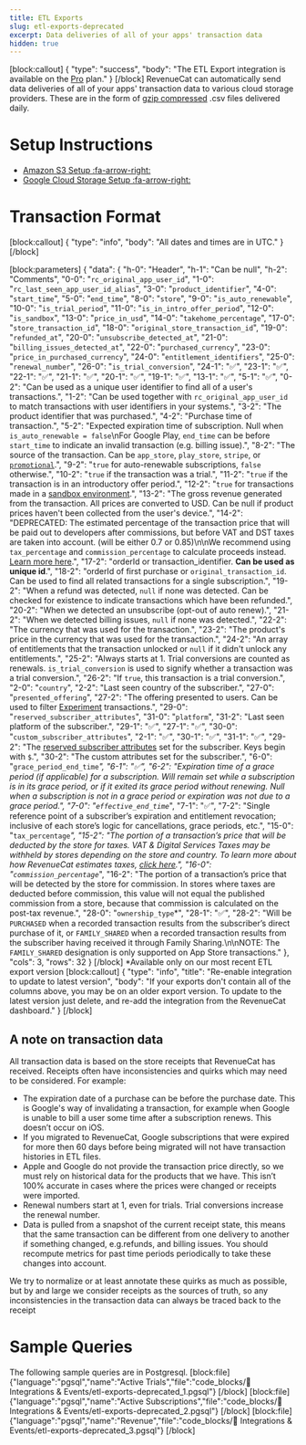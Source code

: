 ```yaml
---
title: ETL Exports
slug: etl-exports-deprecated
excerpt: Data deliveries of all of your apps' transaction data
hidden: true
---
```

[block:callout]
{
  "type": "success",
  "body": "The ETL Export integration is available on the [Pro](https://www.revenuecat.com/pricing) plan."
}
[/block]
RevenueCat can automatically send data deliveries of all of your apps' transaction data to various cloud storage providers. These are in the form of [gzip compressed](https://en.wikipedia.org/wiki/Gzip) .csv files delivered daily.

# Setup Instructions

* [Amazon S3 Setup :fa-arrow-right:](doc:etl-s3)
* [Google Cloud Storage Setup :fa-arrow-right:](doc:etl-gcp)

# Transaction Format
[block:callout]
{
  "type": "info",
  "body": "All dates and times are in UTC."
}
[/block]

[block:parameters]
{
  "data": {
    "h-0": "Header",
    "h-1": "Can be null",
    "h-2": "Comments",
    "0-0": "`rc_original_app_user_id`",
    "1-0": "`rc_last_seen_app_user_id_alias`",
    "3-0": "`product_identifier`",
    "4-0": "`start_time`",
    "5-0": "`end_time`",
    "8-0": "`store`",
    "9-0": "`is_auto_renewable`",
    "10-0": "`is_trial_period`",
    "11-0": "`is_in_intro_offer_period`",
    "12-0": "`is_sandbox`",
    "13-0": "`price_in_usd`",
    "14-0": "`takehome_percentage`",
    "17-0": "`store_transaction_id`",
    "18-0": "`original_store_transaction_id`",
    "19-0": "`refunded_at`",
    "20-0": "`unsubscribe_detected_at`",
    "21-0": "`billing_issues_detected_at`",
    "22-0": "`purchased_currency`",
    "23-0": "`price_in_purchased_currency`",
    "24-0": "`entitlement_identifiers`",
    "25-0": "`renewal_number`",
    "26-0": "`is_trial_conversion`",
    "24-1": "✅",
    "23-1": "✅",
    "22-1": "✅",
    "21-1": "✅",
    "20-1": "✅",
    "19-1": "✅",
    "13-1": "✅",
    "5-1": "✅",
    "0-2": "Can be used as a unique user identifier to find all of a user's transactions.",
    "1-2": "Can be used together with `rc_original_app_user_id` to match transactions with user identifiers in your systems.",
    "3-2": "The product identifier that was purchased.",
    "4-2": "Purchase time of transaction.",
    "5-2": "Expected expiration time of subscription. Null when `is_auto_renewable = false`\nFor Google Play, `end_time` can be before `start_time` to indicate an invalid transaction (e.g. billing issue).",
    "8-2": "The source of the transaction. Can be `app_store`, `play_store`, `stripe`, or [`promotional`](doc:promotionals).",
    "9-2": "`true` for auto-renewable subscriptions, `false` otherwise.",
    "10-2": "`true` if the transaction was a trial.",
    "11-2": "`true` if the transaction is in an introductory offer period.",
    "12-2": "`true` for transactions made in a [sandbox environment](doc:sandbox).",
    "13-2": "The gross revenue generated from the transaction. All prices are converted to USD. Can be null if product prices haven't been collected from the user's device.",
    "14-2": "DEPRECATED: The estimated percentage of the transaction price that will be paid out to developers after commissions, but before VAT and DST taxes are taken into account. (will be either 0.7 or 0.85)\n\nWe recommend using `tax_percentage` and `commission_percentage` to calculate proceeds instead. [Learn more here](https://www.revenuecat.com/docs/taxes-and-commissions).",
    "17-2": "orderId or transaction_identifier. **​Can be used as unique id**.",
    "18-2": "orderId of first purchase or `original_transaction_id`. Can be used to find all related transactions for a single subscription.",
    "19-2": "When a refund was detected, `null` if none was detected. Can be checked for existence to indicate transactions which have been refunded.",
    "20-2": "When we detected an unsubscribe (opt-out of auto renew).",
    "21-2": "When we detected billing issues, `null` if none was detected.",
    "22-2": "The currency that was used for the transaction.",
    "23-2": "The product's price in the currency that was used for the transaction.",
    "24-2": "An array of entitlements that the transaction unlocked or `null` if it didn't unlock any entitlements.",
    "25-2": "Always starts at 1. Trial conversions are counted as renewals. `is_trial_conversion` is used to signify whether a transaction was a trial conversion.",
    "26-2": "If `true`, this transaction is a trial conversion.",
    "2-0": "`country`",
    "2-2": "Last seen country of the subscriber.",
    "27-0": "`presented_offering`",
    "27-2": "The offering presented to users. Can be used to filter [Experiment](doc:experiments-overview) transactions.",
    "29-0": "`reserved_subscriber_attributes`",
    "31-0": "`platform`",
    "31-2": "Last seen platform of the subscriber.",
    "29-1": "✅",
    "27-1": "✅",
    "30-0": "`custom_subscriber_attributes`",
    "2-1": "✅",
    "30-1": "✅",
    "31-1": "✅",
    "29-2": "The [reserved subscriber attributes](doc:subscriber-attributes#reserved-attributes) set for the subscriber. Keys begin with `$`.",
    "30-2": "The custom attributes set for the subscriber.",
    "6-0": "`grace_period_end_time`*",
    "6-1": "✅",
    "6-2": "Expiration time of a grace period (if applicable) for a subscription. Will remain set while a subscription is in its grace period, or if it exited its grace period without renewing. Null when a subscription is not in a grace period or expiration was not due to a grace period.",
    "7-0": "`effective_end_time`*",
    "7-1": "✅",
    "7-2": "Single reference point of a subscriber’s expiration and entitlement revocation; inclusive of each store’s logic for cancellations, grace periods, etc.",
    "15-0": "`tax_percentage`*",
    "15-2": "The portion of a transaction’s price that will be deducted by the store for taxes. VAT & Digital Services Taxes may be withheld by stores depending on the store and country. To learn more about how RevenueCat estimates taxes, [click here](https://www.revenuecat.com/docs/taxes-and-commissions).",
    "16-0": "`commission_percentage`*",
    "16-2": "The portion of a transaction’s price that will be detected by the store for commission. In stores where taxes are deducted before commission, this value will not equal the published commission from a store, because that commission is calculated on the post-tax revenue.",
    "28-0": "`ownership_type`*",
    "28-1": "✅",
    "28-2": "Will be `PURCHASED` when a recorded transaction results from the subscriber’s direct purchase of it, or `FAMILY_SHARED` when a recorded transaction results from the subscriber having received it through Family Sharing.\n\nNOTE: The `FAMILY_SHARED` designation is only supported on App Store transactions."
  },
  "cols": 3,
  "rows": 32
}
[/block]
*Available only on our most recent ETL export version
[block:callout]
{
  "type": "info",
  "title": "Re-enable integration to update to latest version",
  "body": "If your exports don't contain all of the columns above, you may be on an older export version. To update to the latest version just delete, and re-add the integration from the RevenueCat dashboard."
}
[/block]
## A note on transaction data
All transaction data is based on the store receipts that RevenueCat has received. Receipts often have inconsistencies and quirks which may need to be considered. For example:
- The expiration date of a purchase can be before the purchase date. This is Google's way of invalidating a transaction, for example when Google is unable to bill a user some time after a subscription renews. This doesn’t occur on iOS.
- If you migrated to RevenueCat, Google subscriptions that were expired for more then 60 days before being migrated will not have transaction histories in ETL files.
- Apple and Google do not provide the transaction price directly, so we must rely on historical data for the products that we have. This isn’t 100% accurate in cases where the prices were changed or receipts were imported.
- Renewal numbers start at 1, even for trials. Trial conversions increase the renewal number.
- Data is pulled from a snapshot of the current receipt state, this means that the same transaction can be different from one delivery to another if something changed, e.g.refunds, and billing issues. You should recompute metrics for past time periods periodically to take these changes into account.

We try to normalize or at least annotate these quirks as much as possible, but by and large we consider receipts as the sources of truth, so any inconsistencies in the transaction data can always be traced back to the receipt

# Sample Queries

The following sample queries are in Postgresql.
[block:file]
{"language":"pgsql","name":"Active Trials","file":"code_blocks/🔌 Integrations & Events/etl-exports-deprecated_1.pgsql"}
[/block]
[block:file]
{"language":"pgsql","name":"Active Subscriptions","file":"code_blocks/🔌 Integrations & Events/etl-exports-deprecated_2.pgsql"}
[/block]
[block:file]
{"language":"pgsql","name":"Revenue","file":"code_blocks/🔌 Integrations & Events/etl-exports-deprecated_3.pgsql"}
[/block]
